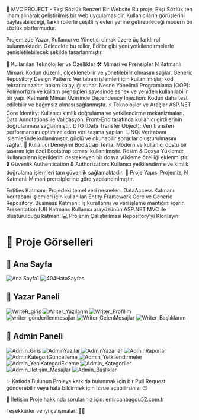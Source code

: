 📝 MVC PROJECT - Ekşi Sözlük Benzeri Bir Website
Bu proje, Ekşi Sözlük'ten ilham alınarak geliştirilmiş bir web uygulamasıdır. Kullanıcıların görüşlerini paylaşabileceği, farklı rollerle çeşitli işlevleri yerine getirebileceği modern bir sözlük platformudur.

Projemizde Yazar, Kullanıcı ve Yönetici olmak üzere üç farklı rol bulunmaktadır. Gelecekte bu roller, Editör gibi yeni yetkilendirmelerle genişletilebilecek şekilde tasarlanmıştır.

🚀 Kullanılan Teknolojiler ve Özellikler
🛠️ Mimari ve Prensipler
N Katmanlı Mimari:
Kodun düzenli, ölçeklenebilir ve yönetilebilir olmasını sağlar.
Generic Repository Design Pattern:
Veritabanı işlemleri için kullanılmıştır; kod tekrarını azaltır, bakım kolaylığı sunar.
Nesne Yönelimli Programlama (OOP):
Polimorfizm ve kalıtım prensipleri sayesinde esnek ve yeniden kullanılabilir bir yapı.
Katmanlı Mimari Üzerinde Dependency Injection:
Kodun daha test edilebilir ve bağımsız olması sağlanmıştır.
⚡ Teknolojiler ve Araçlar
ASP.NET Core Identity:
Kullanıcı kimlik doğrulama ve yetkilendirme mekanizmaları.
Data Annotations ile Validasyon:
Front-End tarafında kullanıcı girdilerinin doğrulanması sağlanmıştır.
DTO (Data Transfer Object):
Veri transferi performansını optimize eden veri taşıma yapıları.
LINQ:
Veritabanı işlemlerinde kullanılmıştır, güçlü ve okunabilir sorgular oluşturulmasını sağlar.
🎨 Kullanıcı Deneyimi
Bootstrap Tema:
Modern ve kullanıcı dostu bir tasarım için özel Bootstrap teması kullanılmıştır.
Resim & Dosya Yükleme:
Kullanıcıların içeriklerini destekleyen bir dosya yükleme özelliği eklenmiştir.
🔒 Güvenlik
Authentication & Authorization:
Kullanıcı yetkilendirme ve kimlik doğrulama işlemleri tam güvenlik sağlamaktadır.
📂 Proje Yapısı
Projemiz, N Katmanlı Mimari prensiplerine göre yapılandırılmıştır.

Entities Katmanı:
Projedeki temel veri nesneleri.
DataAccess Katmanı:
Veritabanı işlemleri için kullanılan Entity Framework Core ve Generic Repository.
Business Katmanı:
İş kurallarını ve veri işleme mantığını içerir.
Presentation (UI) Katmanı:
Kullanıcı arayüzünün ASP.NET MVC ile oluşturulduğu katman.
💻 Projenin Çalıştırılması
Repository'yi Klonlayın:


<h1>🌟 Proje Görselleri</h1>
<h2>📸 Ana Sayfa</h2>

![Ana Sayfa1](https://github.com/user-attachments/assets/48667ca4-e438-451f-8ad0-2ff2be071e64)
![404HataSayfası](https://github.com/user-attachments/assets/4b8d3bb0-d6ba-470a-ae27-d687b56312bc)


<h2>📸 Yazar Paneli</h2>

![WriteR_giriş](https://github.com/user-attachments/assets/afb5491f-b5b7-4efc-8378-132805d1c137)
![Writer_Yazılarım](https://github.com/user-attachments/assets/a2ec016c-1d08-451d-aa4a-7de2def4b5c2)
![Writer_Profilim](https://github.com/user-attachments/assets/1129019f-9314-4b64-b79b-bf94ae2aa752)
![writer_gönderilenmesajlar](https://github.com/user-attachments/assets/d5d60ff9-8f54-4eb5-9da4-8f5a5e91f4af)
![Writer_GelenMesajlar](https://github.com/user-attachments/assets/299379c9-4cf1-48d5-ac50-da90ab6af7fb)
![Writer_Başlıklarım](https://github.com/user-attachments/assets/472e8da3-99ce-4821-b170-cee486dde857)

<h2>📸 Admin Paneli</h2>

![Admin_Giris](https://github.com/user-attachments/assets/9f12e340-15c5-421c-964d-1e5c1a2f4031)
![AdminYazılar](https://github.com/user-attachments/assets/f5ca5679-90d4-44a7-9c29-7352289aa953)
![AdminYazarlar](https://github.com/user-attachments/assets/125b9d86-4b65-4064-a000-55ee5495e307)
![AdminRaporlar](https://github.com/user-attachments/assets/0a629241-2384-44af-9fec-ad13bc79a790)
![AdminKategoriGüncelleme](https://github.com/user-attachments/assets/ea6482ad-177e-4535-ba52-b5b4f3d7125d)
![Admin_Yetkilendirmeler](https://github.com/user-attachments/assets/c9dc0806-cc1d-4880-bdfc-f14445cd148c)
![Admin_YeniKategoriEkleme](https://github.com/user-attachments/assets/a76310b3-f78c-45d0-b052-b74abfda3f4b)
![Admin_Kategoriler](https://github.com/user-attachments/assets/b37ec700-84c9-4bac-afde-750b0965f60b)
![Admin_İletişim_Mesajlar](https://github.com/user-attachments/assets/dcec3826-0337-4e02-a47d-949852fe3a10)
![Admin_Başlıklar](https://github.com/user-attachments/assets/2b557c11-8f82-4faa-801e-c82e94c627ad)


✨ Katkıda Bulunun
Projeye katkıda bulunmak için bir Pull Request gönderebilir veya hata bildirmek için Issue açabilirsiniz. 😊

📧 İletişim
Proje hakkında sorularınız için: emircanbagdu52.com.tr

Teşekkürler ve iyi çalışmalar! 👨‍💻
